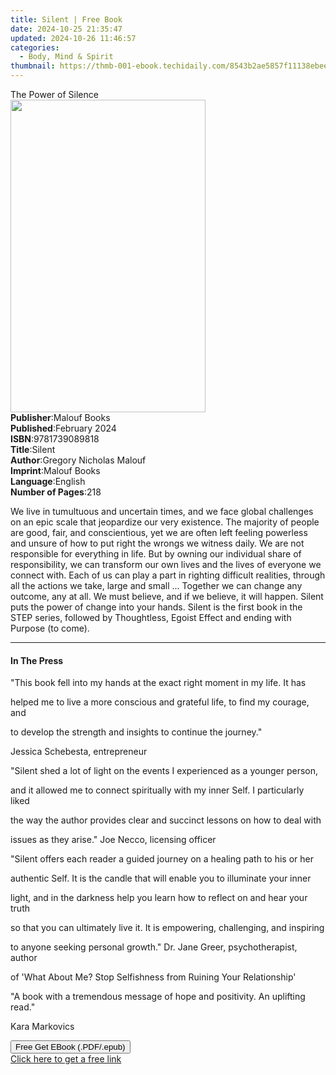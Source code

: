 ```yaml
---
title: Silent | Free Book
date: 2024-10-25 21:35:47
updated: 2024-10-26 11:46:57
categories:
  - Body, Mind & Spirit
thumbnail: https://thmb-001-ebook.techidaily.com/8543b2ae5857f11138ebeeb3b92ca87123cb7140f91bfec55f5f25b26cb9e37c.jpg
---
```

<main id="book-container">
  <div class="flex flex-col">
    <div class="book-brief flex-1 py-6 px-4 sm:p-6 md:py-10 md:px-8">
      <!-- brief-->
      <div class="book-brief-main">The Power of Silence</div>
    </div>
    <div
      class="book-meta-info flex-1 grid gap-4 col-start-1 col-end-3 row-start-1 sm:mb-6 sm:grid-cols-4 lg:gap-6 lg:col-start-2 lg:row-end-6 lg:row-span-6 lg:mb-0"
    >
      <div
        class="book-meta-info-left place-content-center mt-4 p-4 text-sm leading-6 col-start-2 col-span-2 dark:text-slate-400"
      >
        <img
          class="w-full h-500 object-cover rounded-lg sm:h-255 sm:col-span-2 lg:col-span-full"
          src="https://img-001-ebook.techidaily.com/6c760957c3efab8b9c4f36151c8be13a51c2ca9e83e7dcb18cfa85b0b8d97ede.jpg"
          alt=""
          width="312"
          height="500"
        />
      </div>
      <div
        class="book-meta-info-right mt-2 col-start-1 row-start-2 col-span-3 self-center"
      >
        <!-- meta data  -->
        <div class="flex flex-col px-4 md:px-8">
          <div class="flex-1">
            <strong>Publisher</strong>:<span class="px-2">Malouf Books</span>
          </div>
          <div class="flex-1">
            <strong>Published</strong>:<span class="px-2">February 2024</span>
          </div>
          <div class="flex-1">
            <strong>ISBN</strong>:<span class="px-2">9781739089818</span>
          </div>
          <div class="flex-1">
            <strong>Title</strong>:<span class="px-2">Silent</span>
          </div>
          <div class="flex-1">
            <strong>Author</strong>:<span class="px-2"
              >Gregory Nicholas Malouf</span
            >
          </div>
          <div class="flex-1">
            <strong>Imprint</strong>:<span class="px-2">Malouf Books</span>
          </div>
          <div class="flex-1">
            <strong>Language</strong>:<span class="px-2">English</span>
          </div>
          <div class="flex-1">
            <strong>Number of Pages</strong>:<span class="px-2">218</span>
          </div>
        </div>
      </div>
    </div>
    <div class="book-description flex-1 py-6 px-4 sm:p-6 md:py-10 md:px-8">
      <div class="book-description-main">
        <div accordion-content="" id="description">
          <p>
            We live in tumultuous and uncertain times, and we face global
            challenges on an epic scale that jeopardize our very existence. The
            majority of people are good, fair, and conscientious, yet we are
            often left feeling powerless and unsure of how to put right the
            wrongs we witness daily. We are not responsible for everything in
            life. But by owning our individual share of responsibility, we can
            transform our own lives and the lives of everyone we connect with.
            Each of us can play a part in righting difficult realities, through
            all the actions we take, large and small ... Together we can change
            any outcome, any at all. We must believe, and if we believe, it will
            happen. Silent puts the power of change into your hands. Silent is
            the first book in the STEP series, followed by Thoughtless, Egoist
            Effect and ending with Purpose (to come).
          </p>
        </div>
      </div>
    </div>
    <div class="book-excerpts flex-1 py-6 px-4 sm:p-6 md:py-10 md:px-8">
      <!-- excerpts-->
      <div class="book-excerpts-main">
        <hr />
        <h4 class="placeholder placeholder-heading">
          <span>In The Press</span>
        </h4>
        <p></p>
        <p>
          "This book fell into my hands at the exact right moment in my life. It
          has
        </p>
        <p>
          helped me to live a more conscious and grateful life, to find my
          courage, and
        </p>
        <p>to develop the strength and insights to continue the journey."</p>
        <p>Jessica Schebesta, entrepreneur</p>
        <p>
          "Silent shed a lot of light on the events I experienced as a younger
          person,
        </p>
        <p>
          and it allowed me to connect spiritually with my inner Self. I
          particularly liked
        </p>
        <p>
          the way the author provides clear and succinct lessons on how to deal
          with
        </p>
        <p>issues as they arise." Joe Necco, licensing officer</p>
        <p>
          "Silent offers each reader a guided journey on a healing path to his
          or her
        </p>
        <p>
          authentic Self. It is the candle that will enable you to illuminate
          your inner
        </p>
        <p>
          light, and in the darkness help you learn how to reflect on and hear
          your truth
        </p>
        <p>
          so that you can ultimately live it. It is empowering, challenging, and
          inspiring
        </p>
        <p>
          to anyone seeking personal growth." Dr. Jane Greer, psychotherapist,
          author
        </p>
        <p>
          of 'What About Me? Stop Selfishness from Ruining Your Relationship'
        </p>
        <p>
          "A book with a tremendous message of hope and positivity. An uplifting
          read."
        </p>
        <p>Kara Markovics</p>
        <p></p>
      </div>
    </div>
    <div
      class="book-about-author flex-1 py-6 px-4 sm:p-6 md:py-10 md:px-8"
    ></div>
    <div class="book-free-get flex-1 py-6 px-4 sm:p-6 md:py-10 md:px-8">
      <button
        id="btn-free-get"
        class="bg-blue-500 hover:bg-blue-700 text-white font-bold py-2 px-4 rounded"
      >
        Free Get EBook (.PDF/.epub)
      </button>
      <div id="countdown-display" class="px-2 text-lg mt-2"></div>
      <a
        id="free-link"
        class="hidden bg-blue-500 hover:bg-blue-700 text-white font-bold py-2 px-4 rounded"
        href="https://www.ebooks.com/en-us/book/211246089/silent/gregory-nicholas-malouf/"
        target="_blank"
        >Click here to get a free link</a
      >
    </div>
    <script>
      let countdownTime = 0;
      let countdownInterval = null;
      document
        .getElementById('btn-free-get')
        .addEventListener('click', startCountdown);
      function startCountdown() {
        countdownTime = new Date().getTime() + 60000 * 3;
        countdownInterval = setInterval(updateCountdown, 1000);
        document.getElementById('btn-free-get').disabled = true;
        document
          .getElementById('btn-free-get')
          .classList.add('bg-gray-500', 'cursor-not-allowed');
      }
      function updateCountdown() {
        let currentTime = new Date().getTime();
        let timeLeft = countdownTime - currentTime;
        let secondsLeft = Math.floor(timeLeft / 1000);
        document.getElementById('countdown-display').innerHTML =
          `Remaining time: ${secondsLeft} seconds.`;
        if (secondsLeft <= 0) {
          clearInterval(countdownInterval);
          document.getElementById('btn-free-get').classList.add('hidden');
          document.getElementById('free-link').classList.remove('hidden');
          document.getElementById('countdown-display').innerHTML = '';
        }
      }
    </script>
  </div>
</main>
